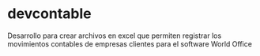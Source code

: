 # devcontable
Desarrollo para crear archivos en excel que permiten registrar los movimientos contables de empresas clientes para el software World Office
